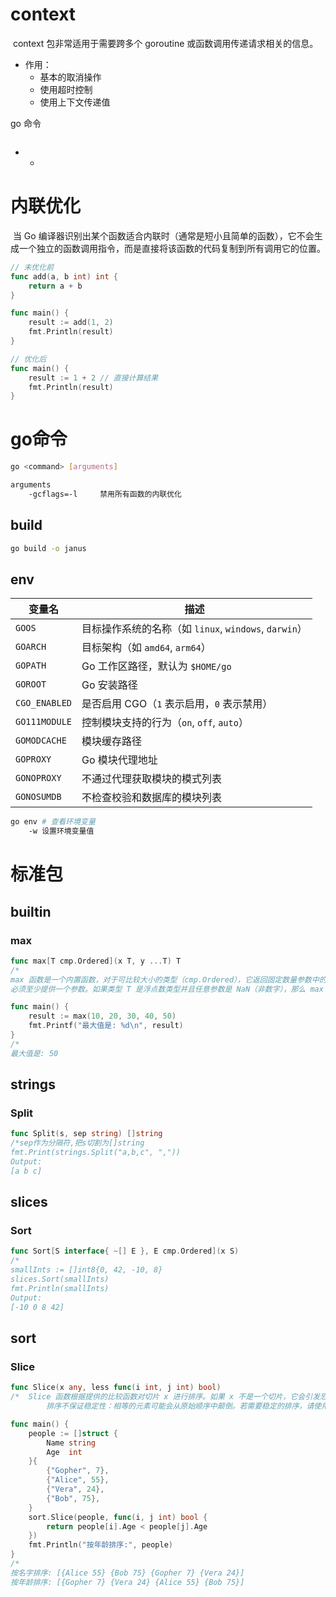 # context

​	context 包非常适用于需要跨多个 goroutine 或函数调用传递请求相关的信息。

- 作用：
  - 基本的取消操作
  - 使用超时控制
  - 使用上下文传递值

go 命令

```bash

```

- - 

# 内联优化

​	当 Go 编译器识别出某个函数适合内联时（通常是短小且简单的函数），它不会生成一个独立的函数调用指令，而是直接将该函数的代码复制到所有调用它的位置。

```go
// 未优化前
func add(a, b int) int {
    return a + b
}

func main() {
    result := add(1, 2)
    fmt.Println(result)
}

// 优化后
func main() {
    result := 1 + 2 // 直接计算结果
    fmt.Println(result)
}
```

# go命令

```bash
go <command> [arguments]

arguments
	-gcflags=-l		禁用所有函数的内联优化
```

## build

```bash
go build -o janus
```

## env

| 变量名        | 描述                                                  |
| ------------- | ----------------------------------------------------- |
| `GOOS`        | 目标操作系统的名称（如 `linux`, `windows`, `darwin`） |
| `GOARCH`      | 目标架构（如 `amd64`, `arm64`）                       |
| `GOPATH`      | Go 工作区路径，默认为 `$HOME/go`                      |
| `GOROOT`      | Go 安装路径                                           |
| `CGO_ENABLED` | 是否启用 CGO（`1` 表示启用，`0` 表示禁用）            |
| `GO111MODULE` | 控制模块支持的行为（`on`, `off`, `auto`）             |
| `GOMODCACHE`  | 模块缓存路径                                          |
| `GOPROXY`     | Go 模块代理地址                                       |
| `GONOPROXY`   | 不通过代理获取模块的模式列表                          |
| `GONOSUMDB`   | 不检查校验和数据库的模块列表                          |

```bash
go env # 查看环境变量
	-w 设置环境变量值
```

# 标准包

## builtin

### max

```go
func max[T cmp.Ordered](x T, y ...T) T
/*	
max 函数是一个内置函数，对于可比较大小的类型（cmp.Ordered），它返回固定数量参数中的最大值。
必须至少提供一个参数。如果类型 T 是浮点数类型并且任意参数是 NaN（非数字），那么 max 函数将返回 NaN。
```

```go
func main() {
	result := max(10, 20, 30, 40, 50)
	fmt.Printf("最大值是: %d\n", result)
}
/*
最大值是: 50
```

## strings

### Split

```go
func Split(s, sep string) []string
/*sep作为分隔符,把s切割为[]string
fmt.Print(strings.Split("a,b,c", ",")) 
Output:
[a b c]
```

## slices

### Sort

```go
func Sort[S interface{ ~[] E }, E cmp.Ordered](x S)
/* 
smallInts := []int8{0, 42, -10, 8}
slices.Sort(smallInts) 
fmt.Println(smallInts) 
Output:
[-10 0 8 42]
```



## sort

### Slice

```go
func Slice(x any, less func(i int, j int) bool)
/*	Slice 函数根据提供的比较函数对切片 x 进行排序。如果 x 不是一个切片，它会引发恐慌（panic）。
		排序不保证稳定性：相等的元素可能会从原始顺序中颠倒。若需要稳定的排序，请使用 SliceStable
```

```go
func main() {
	people := []struct {
		Name string
		Age  int
	}{
		{"Gopher", 7},
		{"Alice", 55},
		{"Vera", 24},
		{"Bob", 75},
	}
	sort.Slice(people, func(i, j int) bool {
		return people[i].Age < people[j].Age
	})
	fmt.Println("按年龄排序:", people)
}
/*
按名字排序: [{Alice 55} {Bob 75} {Gopher 7} {Vera 24}]
按年龄排序: [{Gopher 7} {Vera 24} {Alice 55} {Bob 75}]
```

